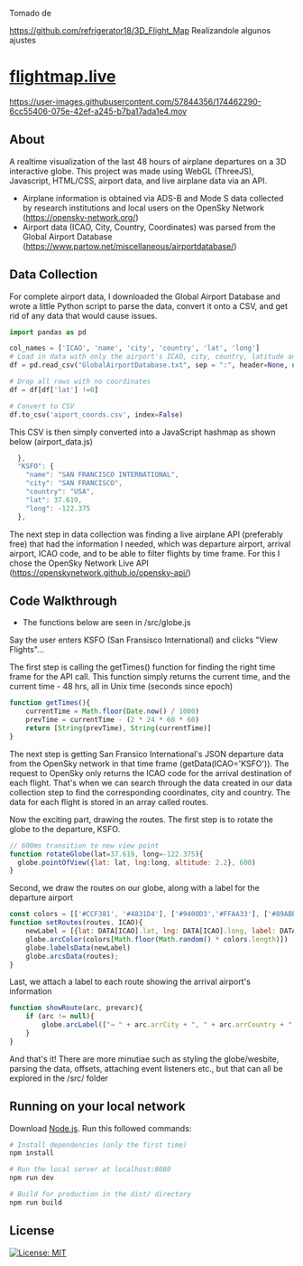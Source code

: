 Tomado de 

https://github.com/refrigerator18/3D_Flight_Map
Realizandole algunos ajustes


# [flightmap.live](https://flightmap.live/)

https://user-images.githubusercontent.com/57844356/174462290-6cc55406-075e-42ef-a245-b7ba17ada1e4.mov

## About
A realtime visualization of the last 48 hours of airplane departures on a 3D interactive globe. This project was made using WebGL (ThreeJS), Javascript, HTML/CSS, airport data, and live airplane data via an API.

* Airplane information is obtained via ADS-B and Mode S data collected by research institutions and local users on the OpenSky Network (https://opensky-network.org/)
* Airport data (ICAO, City, Country, Coordinates) was parsed from the Global Airport Database (https://www.partow.net/miscellaneous/airportdatabase/)

## Data Collection 
For complete airport data, I downloaded the Global Airport Database and wrote a little Python script to parse the data, convert it onto a CSV, and get rid of any data that would cause issues.

``` python
import pandas as pd

col_names = ['ICAO', 'name', 'city', 'country', 'lat', 'long']
# Load in data with only the airport's ICAO, city, country, latitude and longitude columns
df = pd.read_csv("GlobalAirportDatabase.txt", sep = ":", header=None, usecols = [0, 2, 3, 4, 14, 15], names=col_names)

# Drop all rows with no coordinates
df = df[df['lat'] !=0]

# Convert to CSV
df.to_csv('aiport_coords.csv', index=False)

``` 
This CSV is then simply converted into a JavaScript hashmap as shown below (airport_data.js)
``` js
  },
  "KSFO": {
    "name": "SAN FRANCISCO INTERNATIONAL",
    "city": "SAN FRANCISCO",
    "country": "USA",
    "lat": 37.619,
    "long": -122.375
  },
```

The next step in data collection was finding a live airplane API (preferably free) that had the information I needed, which was departure airport, arrival airport, ICAO code, and to be able to filter flights by time frame. For this I chose the OpenSky Network Live API (https://openskynetwork.github.io/opensky-api/)

## Code Walkthrough
* The functions below are seen in /src/globe.js

Say the user enters KSFO (San Fransisco International) and clicks "View Flights"...

The first step is calling the getTimes() function for finding the right time frame for the API call. This function simply returns the current time, and the current time - 48 hrs, all in Unix time (seconds since epoch)

``` js
function getTimes(){
    currentTime = Math.floor(Date.now() / 1000)
    prevTime = currentTime - (2 * 24 * 60 * 60)
    return [String(prevTime), String(currentTime)]
}

```

The next step is getting San Fransico International's JSON departure data from the OpenSky network in that time frame (getData(ICAO='KSFO')). The request to OpenSky only returns the ICAO code for the arrival destination of each flight. That's when we can search through the data created in our data collection step to find the corresponding coordinates, city and country. The data for each flight is stored in an array called routes. 

Now the exciting part, drawing the routes. The first step is to rotate the globe to the departure, KSFO. 

``` js
// 600ms transition to new view point
function rotateGlobe(lat=37.619, long=-122.375){
  globe.pointOfView({lat: lat, lng:long, altitude: 2.2}, 600)
}

```
Second, we draw the routes on our globe, along with a label for the departure airport
``` js
const colors = [['#CCF381', '#4831D4'], ['#9400D3','#FFAA33'], ['#89ABE3FF', '#EA738DFF']]
function setRoutes(routes, ICAO){
    newLabel = [{lat: DATA[ICAO].lat, lng: DATA[ICAO].long, label: DATA[ICAO].name + " ("+ ICAO + ")"}]
    globe.arcColor(colors[Math.floor(Math.random() * colors.length)])
    globe.labelsData(newLabel)
    globe.arcsData(routes);
}
```
Last, we attach a label to each route showing the arrival airport's information
``` js
function showRoute(arc, prevarc){
    if (arc != null){
        globe.arcLabel(["→ " + arc.arrCity + ", " + arc.arrCountry + " (" + arc.arrICAO + ")"])
    }
}
```

And that's it! There are more minutiae such as styling the globe/wesbite, parsing the data, offsets, attaching event listeners etc., but that can all be explored in the /src/ folder







## Running on your local network
Download [Node.js](https://nodejs.org/en/download/).
Run this followed commands:

``` bash
# Install dependencies (only the first time)
npm install

# Run the local server at localhost:8080
npm run dev

# Build for production in the dist/ directory
npm run build
```

## License
[![License: MIT](https://img.shields.io/badge/License-MIT-yellow.svg)](https://opensource.org/licenses/MIT)

